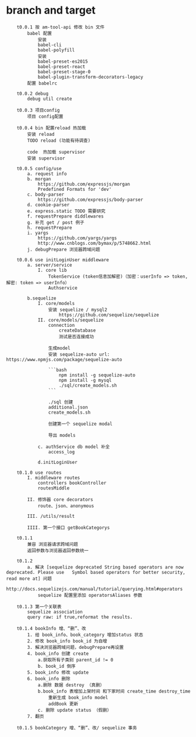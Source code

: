 # branch and target
		t0.0.1 按 am-tool-api 修改 bin 文件
			babel 配置
				安装
				babel-cli 
				babel-polyfill
				安装
				babel-preset-es2015
				babel-preset-react
				babel-preset-stage-0
				babel-plugin-transform-decorators-legacy
			配置 babelrc

		t0.0.2 debug
			debug util create

		t0.0.3 项目config 
			项目 config配置

		t0.0.4 bin 配置reload 热加载
			安装 reload
			TODO reload (功能有待调查)

			code  热加载 supervisor
			安装 supervisor

		t0.0.5 config/use
			a. request info
			b. morgan
				https://github.com/expressjs/morgan
				Predefined Formats for 'dev'
			c. body-parser
				https://github.com/expressjs/body-parser
			d. cookie-parser
			e. express.static TODO 需要研究
			f. requestPrepare diddlewares
			g. 补充 get / post 例子
			h. requestPrepare
			i. yargs 
				https://github.com/yargs/yargs
				http://www.cnblogs.com/bymax/p/5748662.html
			j. debugPrepare 浏览器跨域问题

		t0.0.6 use initLoginUser middleware
			a. server/service
				I. core lib
					TokenService (token信息加解密)（加密：userInfo => token, 解密: token => userInfo）
					Authservice

			b.sequelize
				I. core/models
					安装 sequelize / mysql2
						https://github.com/sequelize/sequelize
				II. core/models/sequelize
					connection
						createDatabase 
						测试是否连接成功

					生成model
					安装 sequelize-auto url: https://www.npmjs.com/package/sequelize-auto

					```bash
						npm install -g sequelize-auto
						npm install -g mysql
						./sql/create_models.sh
					```

					./sql 创建
					additional.json  
					create_models.sh

					创建第一个 sequelize modal

					导出 models

				c. authService db model 补全
					access_log
				
				d.initLoginUser

		t0.1.0 use routes
			I. middleware routes
				controllers bookController
				routesMiddle 

			II. 修饰器 core decorators
				route、json、anonymous

			III. /utils/result 

			IIII. 第一个接口 getBookCategorys
		
		t0.1.1
			兼容 浏览器请求跨域问题
			返回参数与浏览器返回参数统一

		t0.1.2 
			a. 解决 [sequelize deprecated String based operators are now deprecated. Please use 	Symbol based operators for better security, read more at] 问题
			http://docs.sequelizejs.com/manual/tutorial/querying.html#operators
				sequelize 配置里添加 operatorsAliases 参数

		t0.1.3 第一个关联表 
			sequelize association
			query raw: if true,reformat the results.

		t0.1.4 bookInfo 增、“删”、改
			1. 给 book_info、book_category 增加status 状态
			2. 修改 book_info book_id 为自增
			3. 解决浏览器跨域问题，debugPrepare再设置
			4. book_info 创建 create
				a.获取所有子类别 parent_id != 0
				b. book_id 倒序
			5. book_info 修改 update
			6. book_info 删除 
				a.删除 数据 destroy （真删）
				b.book_info 表增加上架时间 和下家时间 create_time destroy_time
					重新生成 book_info model
					addBook 更新
				c. 删除 update status （假删）
			7. 翻页

		t0.1.5 bookCategory 增、“删”、改/ sequelize 事务